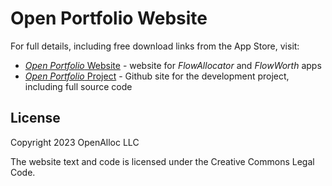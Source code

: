 # Open Portfolio Website

For full details, including free download links from the App Store, visit:

* [_Open Portfolio_ Website](https://open-portfolio.github.io) - website for _FlowAllocator_ and _FlowWorth_ apps
* [_Open Portfolio_ Project](https://github.com/open-portfolio) - Github site for the development project, including full source code

## License

Copyright 2023 OpenAlloc LLC

The website text and code is licensed under the Creative Commons Legal Code.
